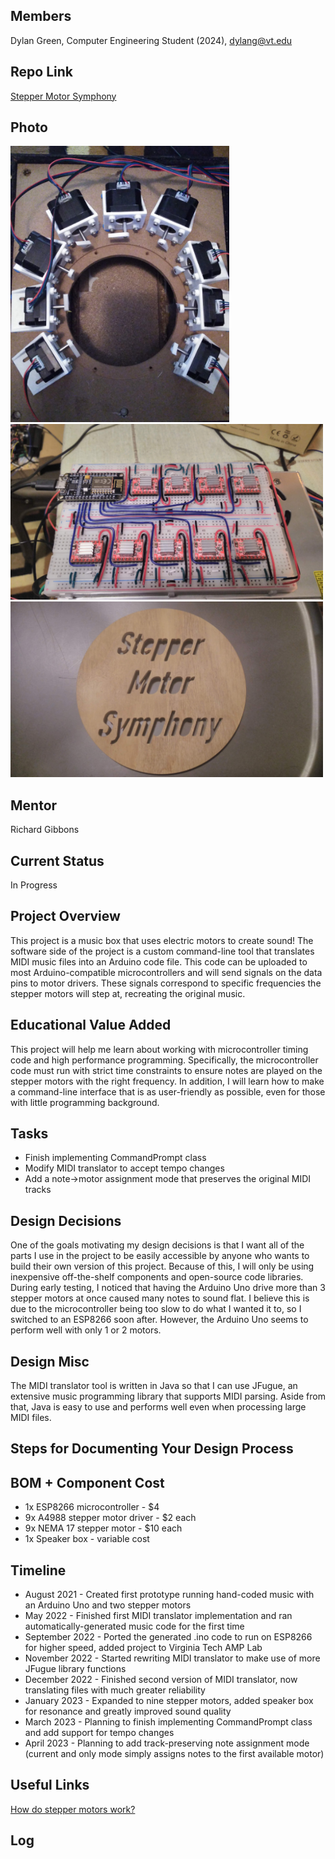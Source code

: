 ## Members
Dylan Green, Computer Engineering Student (2024), dylang@vt.edu

## Repo Link
<a class="button is-link" href="https://github.com/Amp-Lab-at-VT/Stepper_Motor_Symphony" >Stepper Motor Symphony</a>

## Photo
<img src="motors.jpg" alt="The stepper motors mounted on their speaker box" width="350"/>
<img src="wiring.jpg" alt="Breadboard wiring for the ESP8266 microcontroller and motor drivers" width="500"/>
<img src="cover.jpg" alt="A CNC-machined wood cover for the hole in the speaker box" width="500"/>

## Mentor
Richard Gibbons

## Current Status
In Progress

## Project Overview
This project is a music box that uses electric motors to create sound! The software side of the project is a custom command-line tool that translates MIDI music files into an Arduino code file. This code can be uploaded to most Arduino-compatible microcontrollers and will send signals on the data pins to motor drivers. These signals correspond to specific frequencies the stepper motors will step at, recreating the original music.

## Educational Value Added
This project will help me learn about working with microcontroller timing code and high performance programming. Specifically, the microcontroller code must run with strict time constraints to ensure notes are played on the stepper motors with the right frequency. In addition, I will learn how to make a command-line interface that is as user-friendly as possible, even for those with little programming background.

## Tasks
* Finish implementing CommandPrompt class
* Modify MIDI translator to accept tempo changes
* Add a note->motor assignment mode that preserves the original MIDI tracks

## Design Decisions
One of the goals motivating my design decisions is that I want all of the parts I use in the project to be easily accessible by anyone who wants to build their own version of this project. Because of this, I will only be using inexpensive off-the-shelf components and open-source code libraries. During early testing, I noticed that having the Arduino Uno drive more than 3 stepper motors at once caused many notes to sound flat. I believe this is due to the microcontroller being too slow to do what I wanted it to, so I switched to an ESP8266 soon after. However, the Arduino Uno seems to perform well with only 1 or 2 motors.

## Design Misc
The MIDI translator tool is written in Java so that I can use JFugue, an extensive music programming library that supports MIDI parsing. Aside from that, Java is easy to use and performs well even when processing large MIDI files.

## Steps for Documenting Your Design Process

## BOM + Component Cost
* 1x ESP8266 microcontroller - $4
* 9x A4988 stepper motor driver - $2 each
* 9x NEMA 17 stepper motor - $10 each
* 1x Speaker box - variable cost

## Timeline
* August 2021 - Created first prototype running hand-coded music with an Arduino Uno and two stepper motors
* May 2022 - Finished first MIDI translator implementation and ran automatically-generated music code for the first time
* September 2022 - Ported the generated .ino code to run on ESP8266 for higher speed, added project to Virginia Tech AMP Lab
* November 2022 - Started rewriting MIDI translator to make use of more JFugue library functions
* December 2022 - Finished second version of MIDI translator, now translating files with much greater reliability
* January 2023 - Expanded to nine stepper motors, added speaker box for resonance and greatly improved sound quality
* March 2023 - Planning to finish implementing CommandPrompt class and add support for tempo changes
* April 2023 - Planning to add track-preserving note assignment mode (current and only mode simply assigns notes to the first available motor)

## Useful Links
<a class="button is-link" href="https://www.explainthatstuff.com/how-stepper-motors-work.html" >How do stepper motors work?</a>

## Log
